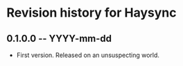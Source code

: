 # Revision history for Haysync

## 0.1.0.0 -- YYYY-mm-dd

* First version. Released on an unsuspecting world.
